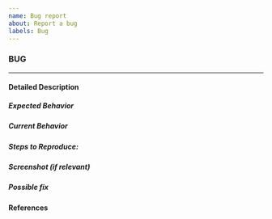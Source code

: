 ```yaml
---
name: Bug report
about: Report a bug
labels: Bug
---
```

### BUG

---------------------------------------------

#### Detailed Description


##### Expected Behavior


##### Current Behavior


##### Steps to Reproduce:


##### Screenshot (if relevant)
<!-- Delete this header if not relevant -->

##### Possible fix
<!-- Delete this header if not relevant -->

#### References
<!-- This can be an email or a meeting, please include the date -->

